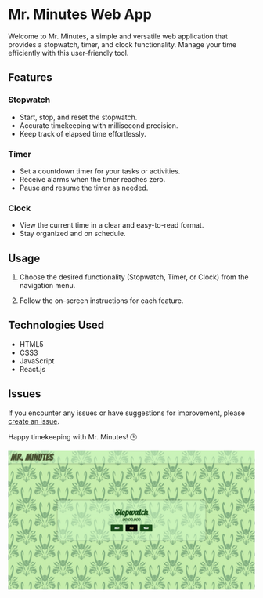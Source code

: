 # Mr. Minutes Web App

Welcome to Mr. Minutes, a simple and versatile web application that provides a stopwatch, timer, and clock functionality. Manage your time efficiently with this user-friendly tool.

## Features

### Stopwatch

- Start, stop, and reset the stopwatch.
- Accurate timekeeping with millisecond precision.
- Keep track of elapsed time effortlessly.

### Timer

- Set a countdown timer for your tasks or activities.
- Receive alarms when the timer reaches zero.
- Pause and resume the timer as needed.

### Clock

- View the current time in a clear and easy-to-read format.
- Stay organized and on schedule.

## Usage

1. Choose the desired functionality (Stopwatch, Timer, or Clock) from the navigation menu.

2. Follow the on-screen instructions for each feature.

## Technologies Used

- HTML5
- CSS3
- JavaScript
- React.js

## Issues

If you encounter any issues or have suggestions for improvement, please [create an issue](https://github.com/Batcave765/mr-minutes/issues).

Happy timekeeping with Mr. Minutes! 🕒

![Stopwatch](https://raw.githubusercontent.com/Batcave765/Mr-Minutes/master/StopwatchSS.png?token=GHSAT0AAAAAACLNLIUHKMFO6XZ3GJF33LYAZLV7WWA)
